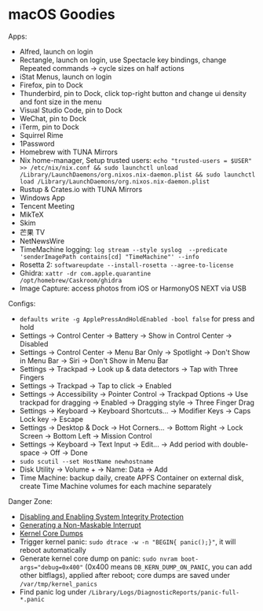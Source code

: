# macOS Goodies

Apps:

- Alfred, launch on login
- Rectangle, launch on login, use Spectacle key bindings, change Repeated commands -> cycle sizes on half actions
- iStat Menus, launch on login
- Firefox, pin to Dock
- Thunderbird, pin to Dock, click top-right button and change ui density and font size in the menu
- Visual Studio Code, pin to Dock
- WeChat, pin to Dock
- iTerm, pin to Dock
- Squirrel Rime
- 1Password
- Homebrew with TUNA Mirrors
- Nix home-manager, Setup trusted users: `echo "trusted-users = $USER" >> /etc/nix/nix.conf && sudo launchctl unload /Library/LaunchDaemons/org.nixos.nix-daemon.plist && sudo launchctl load /Library/LaunchDaemons/org.nixos.nix-daemon.plist`
- Rustup & Crates.io with TUNA Mirrors
- Windows App
- Tencent Meeting
- MikTeX
- Skim
- 芒果 TV
- NetNewsWire
- TimeMachine logging: `log stream --style syslog  --predicate 'senderImagePath contains[cd] "TimeMachine"' --info`
- Rosetta 2: `softwareupdate --install-rosetta --agree-to-license`
- Ghidra: `xattr -dr com.apple.quarantine /opt/homebrew/Caskroom/ghidra`
- Image Capture: access photos from iOS or HarmonyOS NEXT via USB

Configs:

- `defaults write -g ApplePressAndHoldEnabled -bool false` for press and hold
- Settings -> Control Center -> Battery -> Show in Control Center -> Disabled
- Settings -> Control Center -> Menu Bar Only -> Spotlight -> Don't Show in Menu Bar -> Siri -> Don't Show in Menu Bar
- Settings -> Trackpad -> Look up & data detectors -> Tap with Three Fingers
- Settings -> Trackpad -> Tap to click -> Enabled
- Settings -> Accessibility -> Pointer Control -> Trackpad Options -> Use trackpad for dragging -> Enabled -> Dragging style -> Three Finger Drag
- Settings -> Keyboard -> Keyboard Shortcuts... -> Modifier Keys -> Caps Lock key -> Escape
- Settings -> Desktop & Dock -> Hot Corners... -> Bottom Right -> Lock Screen -> Bottom Left -> Mission Control
- Settings -> Keyboard -> Text Input -> Edit... -> Add period with double-space -> Off -> Done
- `sudo scutil --set HostName newhostname`
- Disk Utility -> Volume + -> Name: Data -> Add
- Time Machine: backup daily, create APFS Container on external disk, create Time Machine volumes for each machine separately

Danger Zone:

- [Disabling and Enabling System Integrity Protection](developer.apple.com/documentation/security/disabling-and-enabling-system-integrity-protection)
- [Generating a Non-Maskable Interrupt](https://developer.apple.com/documentation/kernel/generating_a_non-maskable_interrupt)
- [Kernel Core Dumps](https://developer.apple.com/library/archive/technotes/tn2004/tn2118.html)
- Trigger kernel panic: `sudo dtrace -w -n "BEGIN{ panic();}"`, it will reboot automatically
- Generate kernel core dump on panic: `sudo nvram boot-args="debug=0x400"` (0x400 means `DB_KERN_DUMP_ON_PANIC`, you can add other bitflags), applied after reboot; core dumps are saved under `/var/tmp/kernel_panics`
- Find panic log under `/Library/Logs/DiagnosticReports/panic-full-*.panic`
